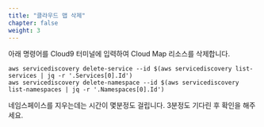 ```yaml
---
title: "클라우드 맵 삭제"
chapter: false
weight: 3
---
```


아래 명령어를 Cloud9 터미널에 입력하여 Cloud Map 리소스를 삭제합니다.
```
aws servicediscovery delete-service --id $(aws servicediscovery list-services | jq -r '.Services[0].Id')
aws servicediscovery delete-namespace --id $(aws servicediscovery list-namespaces | jq -r '.Namespaces[0].Id')
```

네임스페이스를 지우는데는 시간이 몇분정도 걸립니다. 3분정도 기다린 후 확인을 해주세요.